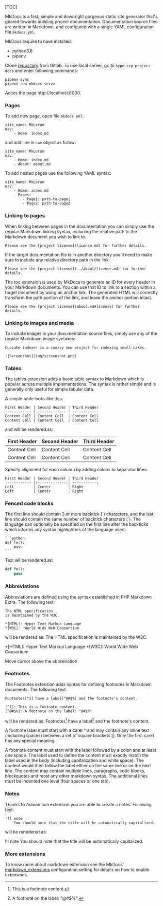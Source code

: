 [TOC]

MkDocs is a fast, simple and downright gorgeous static site generator that's geared towards building project documentation. Documentation source files are written in Markdown, and configured with a single YAML configuration file `mkdocs.yml`. 

MkDocs require to have installed: 

* python3.8
* pipenv

Clone [repository](https://gitlab.ics.muni.cz/kypo-crp/kypo-crp-project-docs) from Gitlab. To use local server, go to `kypo-crp-project-docs` and enter following commands: 
```
pipenv sync
pipenv run mkdocs serve
```

Acces the page http://localhost:8000.


### Pages
To add new page, open file `mkdocs.yml`:
```
site_name: MkLorum
nav:
    - Home: index.md
```


 and add line in `nav` object as follow: 
```
site_name: MkLorum
nav:
    - Home: index.md
    - About: about.md
```

To add nested pages use the following YAML syntax: 
```
site_name: MkLorum
nav:
    - Home: index.md
    - Pages: 
        - Page1: path-to-page1
        - Page2: path-to-page2
```

### Linking to pages
When linking between pages in the documentation you can simply use the regular Markdown linking syntax, including the relative path to the Markdown document you wish to link to.

```
Please see the [project license](license.md) for further details.
```

If the target documentation file is in another directory you'll need to make sure to include any relative directory path in the link.
```
Please see the [project license](../about/license.md) for further details.
```

The toc extension is used by MkDocs to generate an ID for every header in your Markdown documents. You can use that ID to link to a section within a target document by using an anchor link. The generated HTML will correctly transform the path portion of the link, and leave the anchor portion intact.

```
Please see the [project license](about.md#license) for further details.
```

### Linking to images and media

To include images in your documentation source files, simply use any of the regular Markdown image syntaxes:

```
Cupcake indexer is a snazzy new project for indexing small cakes.

![Screenshot](img/screenshot.png)
```

### Tables 
The tables extension adds a basic table syntax to Markdown which is popular across multiple implementations. The syntax is rather simple and is generally only useful for simple tabular data.

A simple table looks like this:
```
First Header | Second Header | Third Header
------------ | ------------- | ------------
Content Cell | Content Cell  | Content Cell
Content Cell | Content Cell  | Content Cell
```
and will be rendered as: 

First Header | Second Header | Third Header
------------ | ------------- | ------------
Content Cell | Content Cell  | Content Cell
Content Cell | Content Cell  | Content Cell


Specify alignment for each column by adding colons to separator lines:
```
First Header | Second Header | Third Header
:----------- |:-------------:| -----------:
Left         | Center        | Right
Left         | Center        | Right
```

### Fenced code blocks
The first line should contain 3 or more backtick (\`) characters, and the last line should contain the same number of backtick characters (\`). The language can optionally be specified on the first line after the backticks which informs any syntax highlighters of the language used: 
~~~~~~~~~~~~~~~~~~~~~
```python
def fn():
    pass
```
~~~~~~~~~~~~~~~~~~~~~

Text wil be rendered as: 
```python
def fn():
    pass
```

### Abbreviations 
Abbreviations are defined using the syntax established in PHP Markdown Extra. The following text: 
```
The HTML specification
is maintained by the W3C.

*[HTML]: Hyper Text Markup Language
*[W3C]:  World Wide Web Consortium
```

will be rendered as: 
The HTML specification
is maintained by the W3C.

*[HTML]: Hyper Text Markup Language
*[W3C]:  World Wide Web Consortium

Move cursor above the abbreviation.

### Footnotes
The Footnotes extension adds syntax for defining footnotes in Markdown documents. The following text: 
```
Footnotes[^1] have a label[^@#$%] and the footnote's content.

[^1]: This is a footnote content.
[^@#$%]: A footnote on the label: "@#$%".
```

will be rendered as:
Footnotes[^1] have a label[^@#$%] and the footnote's content.

[^1]: This is a footnote content.
[^@#$%]: A footnote on the label: "@#$%".

A footnote label must start with a caret ^ and may contain any inline text (including spaces) between a set of square brackets []. Only the first caret has any special meaning.

A footnote content must start with the label followed by a colon and at least one space. The label used to define the content must exactly match the label used in the body (including capitalization and white space). The content would then follow the label either on the same line or on the next line. The content may contain multiple lines, paragraphs, code blocks, blockquotes and most any other markdown syntax. The additional lines must be indented one level (four spaces or one tab).
 

### Notes
Thanks to Admonition extension you are able to create a notes. Following text: 
```
!!! note
    You should note that the title will be automatically capitalized.
```

will be renedered as: 

!!! note
    You should note that the title will be automatically capitalized.

### More extensions
To know more about markdown extension see the MkDocs' [markdown_extensions](https://www.mkdocs.org/user-guide/configuration/#markdown_extensions) configuration setting for details on how to enable extensions.
